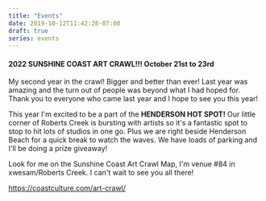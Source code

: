 ```yaml
---
title: "Events"
date: 2019-10-12T11:42:28-07:00
draft: true
series: events
---
```

#### 2022 SUNSHINE COAST ART CRAWL!!! October 21st to 23rd

My second year in the crawl! Bigger and better than ever! Last year was amazing and the turn out of people was beyond what I had hoped for. Thank you to everyone who came last year and I hope to see you this year!

This year I'm excited to be a part of the <B>HENDERSON HOT SPOT!</B> Our little corner of Roberts Creek is bursting with artists so it's a fantastic spot to stop to hit lots of studios in one go. Plus we are right beside Henderson Beach for a quick break to watch the waves. We have loads of parking and I'll be doing a prize giveaway!

Look for me on the Sunshine Coast Art Crawl Map, I'm venue #84 in xwesam/Roberts Creek. I can't wait to see you all there! 

https://coastculture.com/art-crawl/







